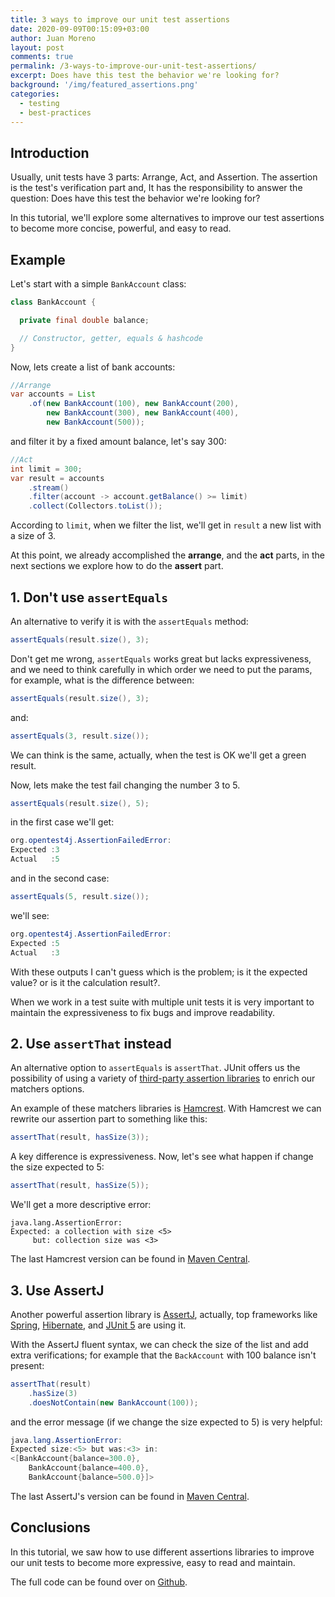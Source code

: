 ```yaml
---
title: 3 ways to improve our unit test assertions
date: 2020-09-09T00:15:09+03:00
author: Juan Moreno
layout: post
comments: true
permalink: /3-ways-to-improve-our-unit-test-assertions/
excerpt: Does have this test the behavior we're looking for?
background: '/img/featured_assertions.png'
categories:
  - testing
  - best-practices
---
```

## Introduction

Usually, unit tests have 3 parts: Arrange, Act, and Assertion. The assertion is the test's verification part and, It has the responsibility to answer the question: Does have this test the behavior we're looking for?

In this tutorial, we'll explore some alternatives to improve our test assertions to become more concise, powerful, and easy to read.

## Example

Let's start with a simple `BankAccount` class:

```java
class BankAccount {

  private final double balance;

  // Constructor, getter, equals & hashcode
}
```

Now, lets create a list of bank accounts: 

```java
//Arrange
var accounts = List
    .of(new BankAccount(100), new BankAccount(200),
        new BankAccount(300), new BankAccount(400),
        new BankAccount(500));
```

and filter it by a fixed amount balance, let's say 300:

```java
//Act
int limit = 300;
var result = accounts
    .stream()
    .filter(account -> account.getBalance() >= limit)
    .collect(Collectors.toList());
```
According to `limit`, when we filter the list, we'll get in `result` a new list with a size of 3.

At this point, we already accomplished the **arrange**, and the **act** parts, in the next sections we explore how to do the **assert** part.

## 1. Don't use `assertEquals`

An alternative to verify it is with the `assertEquals` method:

```java
assertEquals(result.size(), 3);
```

Don't get me wrong, `assertEquals` works great but lacks expressiveness, and we need to think carefully in which order we need to put the params, for example, what is the difference between:

```java
assertEquals(result.size(), 3);
```
and:
```java
assertEquals(3, result.size());
```

We can think is the same, actually, when the test is OK we'll get a green result.

Now, lets make the test fail changing the number 3 to 5.

```java
assertEquals(result.size(), 5);
``` 
in the first case we'll get:

```java
org.opentest4j.AssertionFailedError: 
Expected :3
Actual   :5
```
and in the second case:

```java
assertEquals(5, result.size());
```

we'll see:

```java
org.opentest4j.AssertionFailedError: 
Expected :5
Actual   :3
```

With these outputs I can't guess which is the problem; is it the expected value? or is it the calculation result?. 

When we work in a test suite with multiple unit tests it is very important to maintain the expressiveness to fix bugs and improve readability. 

## 2. Use `assertThat` instead 

An alternative option to `assertEquals` is `assertThat`. JUnit offers us the possibility of using a variety of [third-party assertion libraries](https://junit.org/junit5/docs/5.6.2/user-guide/#writing-tests-assertions-third-party) to enrich our matchers options.
 
An example of these matchers libraries is [Hamcrest](http://hamcrest.org/JavaHamcrest/). With Hamcrest we can rewrite our assertion part to something like this:
 
```java
assertThat(result, hasSize(3));
```

A key difference is expressiveness. Now, let's see what happen if change the size expected to 5:

```java
assertThat(result, hasSize(5));
```

We'll get a more descriptive error:

```
java.lang.AssertionError: 
Expected: a collection with size <5>
     but: collection size was <3> 
```

The last Hamcrest version can be found in [Maven Central](https://search.maven.org/search?q=g:org.hamcrest%20AND%20a:hamcrest-core).

## 3. Use AssertJ 

Another powerful assertion library is [AssertJ](https://joel-costigliola.github.io/assertj/), actually, top frameworks like [Spring](https://github.com/spring-projects/spring-framework/blob/e190851aee827048346dc512f88833c8bcaab7fa/spring-core/spring-core.gradle#L68), [Hibernate](https://github.com/hibernate/hibernate-orm/blob/20273b81ee623d74d4c3d8efed2e7f2ab2f79c4e/gradle/libraries.gradle#L30), and [JUnit 5](https://github.com/junit-team/junit5/blob/cfdf09aad5ed70fae210fe14fad6d6356f749242/dependencies/dependencies.gradle.kts#L24) are using it.

With the AssertJ fluent syntax, we can check the size of the list and add extra verifications; for example that the `BackAccount` with 100 balance isn't present:

```java
assertThat(result)
    .hasSize(3)
    .doesNotContain(new BankAccount(100));
```

and the error message (if we change the size expected to 5) is very helpful:

```java
java.lang.AssertionError: 
Expected size:<5> but was:<3> in:
<[BankAccount{balance=300.0},
    BankAccount{balance=400.0},
    BankAccount{balance=500.0}]>
```

The last AssertJ's version can be found in [Maven Central](https://search.maven.org/search?q=g:org.assertj%20AND%20a:assertj-core).

## Conclusions

In this tutorial, we saw how to use different assertions libraries to improve our unit tests to become more expressive, easy to read and maintain.

The full code can be found over on [Github](https://github.com/JuanMorenoDeveloper/3-ways-to-improve-our-unit-test-assertions).